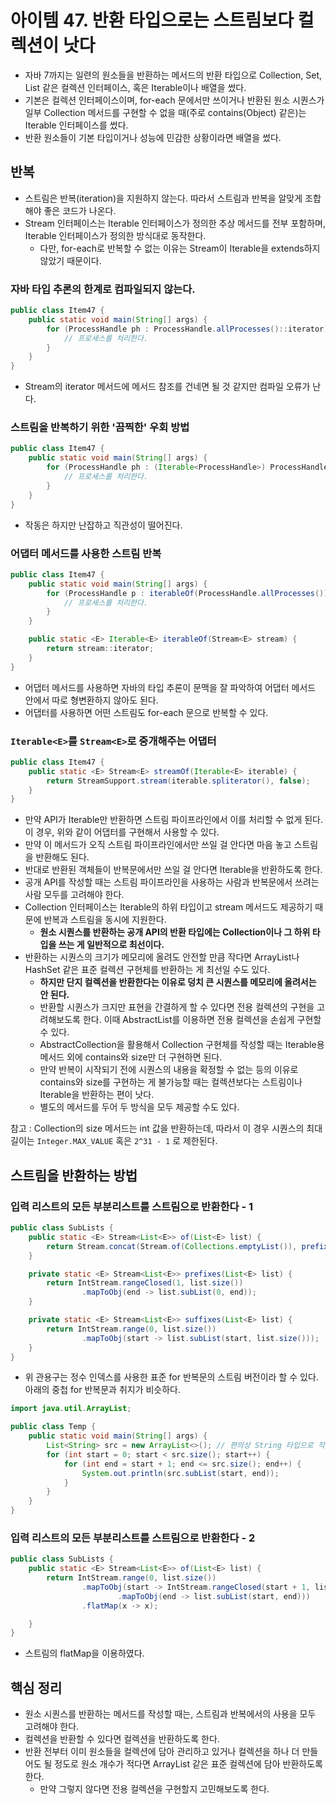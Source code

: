 # 아이템 47. 반환 타입으로는 스트림보다 컬렉션이 낫다

- 자바 7까지는 일련의 원소들을 반환하는 메서드의 반환 타입으로 Collection, Set, List 같은 컬렉션 인터페이스, 혹은 Iterable이나 배열을 썼다.
- 기본은 컬렉션 인터페이스이며, for-each 문에서만 쓰이거나 반환된 원소 시퀀스가 일부 Collection 메서드를 구현할 수 없을 때(주로 contains(Object) 같은)는 Iterable 인터페이스를
  썼다.
- 반환 원소들이 기본 타입이거나 성능에 민감한 상황이라면 배열을 썼다.

## 반복

- 스트림은 반복(iteration)을 지원하지 않는다. 따라서 스트림과 반복을 알맞게 조합해야 좋은 코드가 나온다.
- Stream 인터페이스는 Iterable 인터페이스가 정의한 추상 메서드를 전부 포함하며, Iterable 인터페이스가 정의한 방식대로 동작한다.
    - 다만, for-each로 반복할 수 없는 이유는 Stream이 Iterable을 extends하지 않았기 때문이다.

### 자바 타입 추론의 한계로 컴파일되지 않는다.

```java
public class Item47 {
    public static void main(String[] args) {
        for (ProcessHandle ph : ProcessHandle.allProcesses()::iterator) { // 컴파일 에러가 난다.
            // 프로세스를 처리한다.
        }
    }
}
```

- Stream의 iterator 메서드에 메서드 참조를 건네면 될 것 같지만 컴파일 오류가 난다.

### 스트림을 반복하기 위한 '끔찍한' 우회 방법

```java
public class Item47 {
    public static void main(String[] args) {
        for (ProcessHandle ph : (Iterable<ProcessHandle>) ProcessHandle.allProcesses()::iterator) {
            // 프로세스를 처리한다.
        }
    }
}
```

- 작동은 하지만 난잡하고 직관성이 떨어진다.

### 어댑터 메서드를 사용한 스트림 반복

```java
public class Item47 {
    public static void main(String[] args) {
        for (ProcessHandle p : iterableOf(ProcessHandle.allProcesses())) {
            // 프로세스를 처리한다.
        }
    }

    public static <E> Iterable<E> iterableOf(Stream<E> stream) {
        return stream::iterator;
    }
}
```

- 어댑터 메서드를 사용하면 자바의 타입 추론이 문맥을 잘 파악하여 어댑터 메서드 안에서 따로 형변환하지 않아도 된다.
- 어댑터를 사용하면 어떤 스트림도 for-each 문으로 반복할 수 있다.

### `Iterable<E>`를 `Stream<E>`로 중개해주는 어댑터

```java
public class Item47 {
    public static <E> Stream<E> streamOf(Iterable<E> iterable) {
        return StreamSupport.stream(iterable.spliterator(), false);
    }
}
```

- 만약 API가 Iterable만 반환하면 스트림 파이프라인에서 이를 처리할 수 없게 된다. 이 경우, 위와 같이 어댑터를 구현해서 사용할 수 있다.
- 만약 이 메서드가 오직 스트림 파이프라인에서만 쓰일 걸 안다면 마음 놓고 스트림을 반환해도 된다.
- 반대로 반환된 객체들이 반복문에서만 쓰일 걸 안다면 Iterable을 반환하도록 한다.
- 공개 API를 작성할 때는 스트림 파이프라인을 사용하는 사람과 반복문에서 쓰려는 사람 모두를 고려해야 한다.
- Collection 인터페이스는 Iterable의 하위 타입이고 stream 메서드도 제공하기 때문에 반복과 스트림을 동시에 지원한다.
    - **원소 시퀀스를 반환하는 공개 API의 반환 타입에는 Collection이나 그 하위 타입을 쓰는 게 일반적으로 최선이다.**
- 반환하는 시퀀스의 크기가 메모리에 올려도 안전할 만큼 작다면 ArrayList나 HashSet 같은 표준 컬렉션 구현체를 반환하는 게 최선일 수도 있다.
    - **하지만 단지 컬렉션을 반환한다는 이유로 덩치 큰 시퀀스를 메모리에 올려서는 안 된다.**
    - 반환할 시퀀스가 크지만 표현을 간결하게 할 수 있다면 전용 컬렉션의 구현을 고려해보도록 한다. 이때 AbstractList를 이용하면 전용 컬렉션을 손쉽게 구현할 수 있다.
    - AbstractCollection을 활용해서 Collection 구현체를 작성할 때는 Iterable용 메서드 외에 contains와 size만 더 구현하면 된다.
    - 만약 반복이 시작되기 전에 시퀀스의 내용을 확정할 수 없는 등의 이유로 contains와 size를 구현하는 게 불가능할 때는 컬렉션보다는 스트림이나 Iterable을 반환하는 편이 낫다.
    - 별도의 메서드를 두어 두 방식을 모두 제공할 수도 있다.

참고 : Collection의 size 메서드는 int 값을 반환하는데, 따라서 이 경우 시퀀스의 최대 길이는 `Integer.MAX_VALUE` 혹은 `2^31 - 1` 로 제한된다.

## 스트림을 반환하는 방법

### 입력 리스트의 모든 부분리스트를 스트림으로 반환한다 - 1

```java
public class SubLists {
    public static <E> Stream<List<E>> of(List<E> list) {
        return Stream.concat(Stream.of(Collections.emptyList()), prefixes(list).flatMap(SubLists::suffixes));
    }

    private static <E> Stream<List<E>> prefixes(List<E> list) {
        return IntStream.rangeClosed(1, list.size())
                .mapToObj(end -> list.subList(0, end));
    }

    private static <E> Stream<List<E>> suffixes(List<E> list) {
        return IntStream.range(0, list.size())
                .mapToObj(start -> list.subList(start, list.size()));
    }
}
```

- 위 관용구는 정수 인덱스를 사용한 표준 for 반복문의 스트림 버전이라 할 수 있다. 아래의 중첩 for 반복문과 취지가 비슷하다.

```java
import java.util.ArrayList;

public class Temp {
    public static void main(String[] args) {
        List<String> src = new ArrayList<>(); // 편의상 String 타입으로 작성하였음.
        for (int start = 0; start < src.size(); start++) {
            for (int end = start + 1; end <= src.size(); end++) {
                System.out.println(src.subList(start, end));
            }
        }
    }
}
```

### 입력 리스트의 모든 부분리스트를 스트림으로 반환한다 - 2

```java
public class SubLists {
    public static <E> Stream<List<E>> of(List<E> list) {
        return IntStream.range(0, list.size())
                .mapToObj(start -> IntStream.rangeClosed(start + 1, list.size())
                        .mapToObj(end -> list.subList(start, end)))
                .flatMap(x -> x);

    }
}
```

- 스트림의 flatMap을 이용하였다.

## 핵심 정리

- 원소 시퀀스를 반환하는 메서드를 작성할 때는, 스트림과 반복에서의 사용을 모두 고려해야 한다.
- 컬렉션을 반환할 수 있다면 컬렉션을 반환하도록 한다.
- 반환 전부터 이미 원소들을 컬렉션에 담아 관리하고 있거나 컬렉션을 하나 더 만들어도 될 정도로 원소 개수가 적다면 ArrayList 같은 표준 컬렉션에 담아 반환하도록 한다.
    - 만약 그렇지 않다면 전용 컬렉션을 구현할지 고민해보도록 한다.